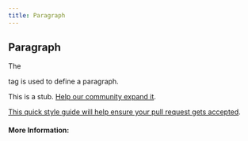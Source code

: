 ```yaml
---
title: Paragraph
---
```

## Paragraph

The <p> tag is used to define a paragraph. 

This is a stub. <a href='https://github.com/freecodecamp/guides/tree/master/src/pages/html/elements/paragraph/index.md' target='_blank' rel='nofollow'>Help our community expand it</a>.

<a href='https://github.com/freecodecamp/guides/blob/master/README.md' target='_blank' rel='nofollow'>This quick style guide will help ensure your pull request gets accepted</a>.

<!-- The article goes here, in GitHub-flavored Markdown. Feel free to add YouTube videos, images, and CodePen/JSBin embeds  -->

#### More Information:
<!-- Please add any articles you think might be helpful to read before writing the article -->


